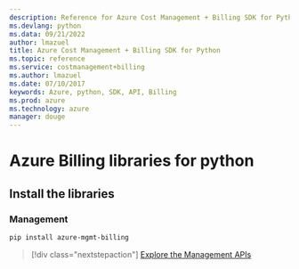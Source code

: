 ```yaml
---
description: Reference for Azure Cost Management + Billing SDK for Python
ms.devlang: python
ms.data: 09/21/2022
author: lmazuel
title: Azure Cost Management + Billing SDK for Python
ms.topic: reference
ms.service: costmanagement+billing
ms.author: lmazuel
ms.date: 07/10/2017
keywords: Azure, python, SDK, API, Billing
ms.prod: azure
ms.technology: azure
manager: douge
---
```

# Azure Billing libraries for python

## Install the libraries


### Management

```bash
pip install azure-mgmt-billing
```
> [!div class="nextstepaction"]
> [Explore the Management APIs](/python/api/overview/azure/billing/management)